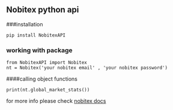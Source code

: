## Nobitex python api

###installation
```
pip install NobitexAPI
```

### working with package

```
from NobitexAPI import Nobitex
nt = Nobitex('your nobitex email' , 'your nobitex password')
```

####calling object functions
```
print(nt.global_market_stats())
```

for more info please check [nobitex docs](https://apidocs.nobitex.ir/#82d68ae596)